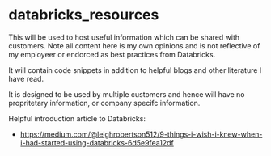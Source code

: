 # databricks_resources
This will be used to host useful information which can be shared with customers. Note all content here is my own opinions and is not reflective of my employeer or endorced as best practices from Databricks.

It will contain code snippets in addition to helpful blogs and other literature I have read.

It is designed to be used by multiple customers and hence will have no propritetary information, or company specifc information.

Helpful introduction article to Databricks:
- https://medium.com/@leighrobertson512/9-things-i-wish-i-knew-when-i-had-started-using-databricks-6d5e9fea12df